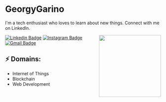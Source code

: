 # GeorgyGarino

I'm a tech enthusiast who loves to learn about new things. Connect with me on LinkedIn.

<img align='right' src='https://media.giphy.com/media/bcKmIWkUMCjVm/giphy.gif' width='200"'>


[![Linkedin Badge](https://img.shields.io/badge/-GeorgianaGarino-blue?style=flat-square&logo=Linkedin&logoColor=white&link=https://www.linkedin.com/in/GeorgianaGarino/)](https://www.linkedin.com/in/georgiana-garino/)
[![Instagram Badge](https://img.shields.io/badge/-roshanjayraj-e4405f?style=flat-square&logo=Instagram&logoColor=white&link=https://www.instagram.com/roshanjayraj/)](https://www.instagram.com/georgy_garino/)
[![Gmail Badge](https://img.shields.io/badge/-mail@jayraj.co.in-d14836?style=flat-square&logo=Gmail&logoColor=white&link=mailto:mail@jayraj.co.in)](mailto:garinogeorgiana@gmail.com)
## ⚡ Domains:
- Internet of Things
- Blockchain
- Web Development
